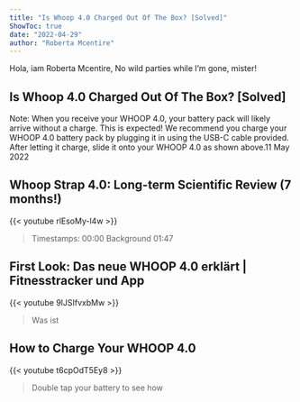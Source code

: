 ```yaml
---
title: "Is Whoop 4.0 Charged Out Of The Box? [Solved]"
ShowToc: true 
date: "2022-04-29"
author: "Roberta Mcentire" 
---
```


Hola, iam Roberta Mcentire, No wild parties while I’m gone, mister!
## Is Whoop 4.0 Charged Out Of The Box? [Solved]
Note: When you receive your WHOOP 4.0, your battery pack will likely arrive without a charge. This is expected! We recommend you charge your WHOOP 4.0 battery pack by plugging it in using the USB-C cable provided. After letting it charge, slide it onto your WHOOP 4.0 as shown above.11 May 2022

## Whoop Strap 4.0: Long-term Scientific Review (7 months!)
{{< youtube rlEsoMy-l4w >}}
>Timestamps: 00:00 Background 01:47 

## First Look: Das neue WHOOP 4.0 erklärt | Fitnesstracker und App
{{< youtube 9lJSIfvxbMw >}}
>Was ist 

## How to Charge Your WHOOP 4.0
{{< youtube t6cpOdT5Ey8 >}}
>Double tap your battery to see how 

